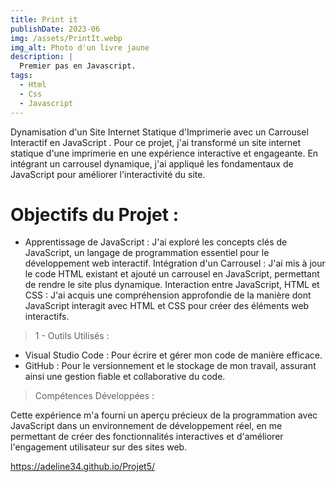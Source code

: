 ```yaml
---
title: Print it
publishDate: 2023-06
img: /assets/PrintIt.webp
img_alt: Photo d'un livre jaune
description: |
  Premier pas en Javascript.
tags:
  - Html
  - Css
  - Javascript
---
```


Dynamisation d'un Site Internet Statique d'Imprimerie avec un Carrousel Interactif en JavaScript .
Pour ce projet, j'ai transformé un site internet statique d'une imprimerie en une expérience interactive et engageante. En intégrant un carrousel dynamique, j'ai appliqué les fondamentaux de JavaScript pour améliorer l'interactivité du site.

# Objectifs du Projet :

- Apprentissage de JavaScript : J'ai exploré les concepts clés de JavaScript, un langage de programmation essentiel pour le développement web interactif.
Intégration d'un Carrousel : J'ai mis à jour le code HTML existant et ajouté un carrousel en JavaScript, permettant de rendre le site plus dynamique.
Interaction entre JavaScript, HTML et CSS : J'ai acquis une compréhension approfondie de la manière dont JavaScript interagit avec HTML et CSS pour créer des éléments web interactifs.

> 1 - Outils Utilisés :

- Visual Studio Code : Pour écrire et gérer mon code de manière efficace.
- GitHub : Pour le versionnement et le stockage de mon travail, assurant ainsi une gestion fiable et collaborative du code.

> Compétences Développées :

Cette expérience m'a fourni un aperçu précieux de la programmation avec JavaScript dans un environnement de développement réel, en me permettant de créer des fonctionnalités interactives et d'améliorer l'engagement utilisateur sur des sites web.

https://adeline34.github.io/Projet5/